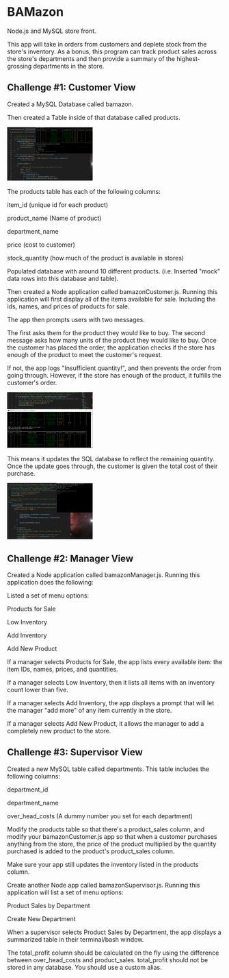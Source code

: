 # BAMazon
Node.js and MySQL store front.

This app will take in orders from customers and deplete stock from the store's inventory. As a bonus, this program can track product sales across the store's departments and then provide a summary of the highest-grossing departments in the store.

## Challenge #1: Customer View

Created a MySQL Database called bamazon.

Then created a Table inside of that database called products.

<img src="https://github.com/clearplaid/BAMazon/blob/master/screenshots/bcCustomerDisplay.PNG" alt="customer purchase" style="width:200px;"/>

The products table has each of the following columns:

item_id (unique id for each product)

product_name (Name of product)

department_name

price (cost to customer)

stock_quantity (how much of the product is available in stores)

Populated database with around 10 different products. (i.e. Inserted "mock" data rows into this database and table).

Then created a Node application called bamazonCustomer.js. Running this application will first display all of the items available for sale. Including the ids, names, and prices of products for sale.

The app then prompts users with two messages.

The first asks them for the product they would like to buy.
The second message asks how many units of the product they would like to buy.
Once the customer has placed the order, the application checks if the store has enough of the product to meet the customer's request.

If not, the app logs "Insufficient quantity!", and then prevents the order from going through.
However, if the store has enough of the product, it fulfills the customer's order.

<img src="https://github.com/clearplaid/BAMazon/blob/master/screenshots/bcCustomerInsufficient.PNG" alt="insufficient quantity" style="width:200px;"/>


This means it updates the SQL database to reflect the remaining quantity.
Once the update goes through, the customer is given the total cost of their purchase.

<img src="https://github.com/clearplaid/BAMazon/blob/master/screenshots/bcCustomerPurchase.PNG" alt="customer purchase" style="width:200px;"/>


## Challenge #2: Manager View 

Created a Node application called bamazonManager.js. Running this application does the following:

Listed a set of menu options:

Products for Sale

Low Inventory

Add Inventory

Add New Product

If a manager selects Products for Sale, the app lists every available item: the item IDs, names, prices, and quantities.

If a manager selects Low Inventory, then it lists all items with an inventory count lower than five.

If a manager selects Add Inventory, the app displays a prompt that will let the manager "add more" of any item currently in the store.

If a manager selects Add New Product, it allows the manager to add a completely new product to the store.

## Challenge #3: Supervisor View

Created a new MySQL table called departments. This table includes the following columns:

department_id

department_name

over_head_costs (A dummy number you set for each department)

Modify the products table so that there's a product_sales column, and modify your bamazonCustomer.js app so that when a customer purchases anything from the store, the price of the product multiplied by the quantity purchased is added to the product's product_sales column.

Make sure your app still updates the inventory listed in the products column.

Create another Node app called bamazonSupervisor.js. Running this application will list a set of menu options:

Product Sales by Department

Create New Department

When a supervisor selects Product Sales by Department, the app displays a summarized table in their terminal/bash window.


The total_profit column should be calculated on the fly using the difference between over_head_costs and product_sales. total_profit should not be stored in any database. You should use a custom alias.


